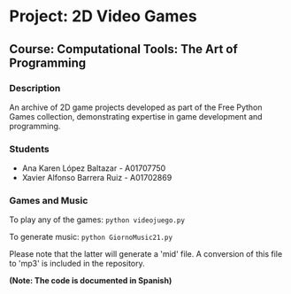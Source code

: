 # Project: 2D Video Games
## Course: Computational Tools: The Art of Programming

### Description
An archive of 2D game projects developed as part of the Free Python Games collection, demonstrating expertise in game development and programming.

### Students
- Ana Karen López Baltazar - A01707750
- Xavier Alfonso Barrera Ruiz - A01702869

### Games and Music
To play any of the games: `python videojuego.py`

To generate music: `python GiornoMusic21.py`

Please note that the latter will generate a 'mid' file. A conversion of this file to 'mp3' is included in the repository.

**(Note: The code is documented in Spanish)**
